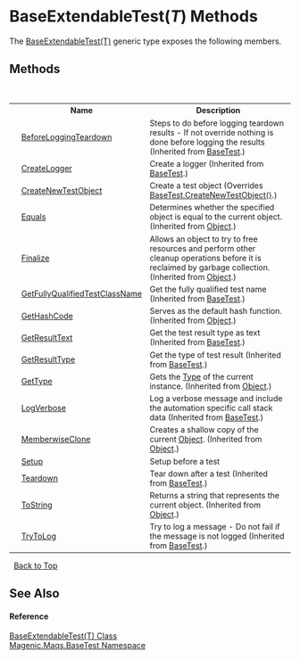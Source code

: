 # BaseExtendableTest(*T*) Methods
 

The <a href="#/MAQS_5/BaseTest_AUTOGENERATED/BaseExtendableTest('T')_Class">BaseExtendableTest(T)</a> generic type exposes the following members.


## Methods
&nbsp;<table><tr><th></th><th>Name</th><th>Description</th></tr><tr><td>![Protected method](media/protmethod.gif "Protected method")</td><td><a href="#/MAQS_5/BaseTest_AUTOGENERATED/BaseTest-BeforeLoggingTeardown_Method">BeforeLoggingTeardown</a></td><td>
Steps to do before logging teardown results - If not override nothing is done before logging the results
 (Inherited from <a href="#/MAQS_5/BaseTest_AUTOGENERATED/BaseTest_Class">BaseTest</a>.)</td></tr><tr><td>![Protected method](media/protmethod.gif "Protected method")</td><td><a href="#/MAQS_5/BaseTest_AUTOGENERATED/BaseTest-CreateLogger_Method">CreateLogger</a></td><td>
Create a logger
 (Inherited from <a href="#/MAQS_5/BaseTest_AUTOGENERATED/BaseTest_Class">BaseTest</a>.)</td></tr><tr><td>![Protected method](media/protmethod.gif "Protected method")</td><td><a href="#/MAQS_5/BaseTest_AUTOGENERATED/BaseExtendableTest('T')-CreateNewTestObject_Method">CreateNewTestObject</a></td><td>
Create a test object
 (Overrides <a href="#/MAQS_5/BaseTest_AUTOGENERATED/BaseTest-CreateNewTestObject_Method">BaseTest.CreateNewTestObject()</a>.)</td></tr><tr><td>![Public method](media/pubmethod.gif "Public method")</td><td><a href="http://msdn2.microsoft.com/en-us/library/bsc2ak47" target="_blank">Equals</a></td><td>
Determines whether the specified object is equal to the current object.
 (Inherited from <a href="http://msdn2.microsoft.com/en-us/library/e5kfa45b" target="_blank">Object</a>.)</td></tr><tr><td>![Protected method](media/protmethod.gif "Protected method")</td><td><a href="http://msdn2.microsoft.com/en-us/library/4k87zsw7" target="_blank">Finalize</a></td><td>
Allows an object to try to free resources and perform other cleanup operations before it is reclaimed by garbage collection.
 (Inherited from <a href="http://msdn2.microsoft.com/en-us/library/e5kfa45b" target="_blank">Object</a>.)</td></tr><tr><td>![Protected method](media/protmethod.gif "Protected method")</td><td><a href="#/MAQS_5/BaseTest_AUTOGENERATED/BaseTest-GetFullyQualifiedTestClassName_Method">GetFullyQualifiedTestClassName</a></td><td>
Get the fully qualified test name
 (Inherited from <a href="#/MAQS_5/BaseTest_AUTOGENERATED/BaseTest_Class">BaseTest</a>.)</td></tr><tr><td>![Public method](media/pubmethod.gif "Public method")</td><td><a href="http://msdn2.microsoft.com/en-us/library/zdee4b3y" target="_blank">GetHashCode</a></td><td>
Serves as the default hash function.
 (Inherited from <a href="http://msdn2.microsoft.com/en-us/library/e5kfa45b" target="_blank">Object</a>.)</td></tr><tr><td>![Protected method](media/protmethod.gif "Protected method")</td><td><a href="#/MAQS_5/BaseTest_AUTOGENERATED/BaseTest-GetResultText_Method">GetResultText</a></td><td>
Get the test result type as text
 (Inherited from <a href="#/MAQS_5/BaseTest_AUTOGENERATED/BaseTest_Class">BaseTest</a>.)</td></tr><tr><td>![Protected method](media/protmethod.gif "Protected method")</td><td><a href="#/MAQS_5/BaseTest_AUTOGENERATED/BaseTest-GetResultType_Method">GetResultType</a></td><td>
Get the type of test result
 (Inherited from <a href="#/MAQS_5/BaseTest_AUTOGENERATED/BaseTest_Class">BaseTest</a>.)</td></tr><tr><td>![Public method](media/pubmethod.gif "Public method")</td><td><a href="http://msdn2.microsoft.com/en-us/library/dfwy45w9" target="_blank">GetType</a></td><td>
Gets the <a href="http://msdn2.microsoft.com/en-us/library/42892f65" target="_blank">Type</a> of the current instance.
 (Inherited from <a href="http://msdn2.microsoft.com/en-us/library/e5kfa45b" target="_blank">Object</a>.)</td></tr><tr><td>![Protected method](media/protmethod.gif "Protected method")</td><td><a href="#/MAQS_5/BaseTest_AUTOGENERATED/BaseTest-LogVerbose_Method">LogVerbose</a></td><td>
Log a verbose message and include the automation specific call stack data
 (Inherited from <a href="#/MAQS_5/BaseTest_AUTOGENERATED/BaseTest_Class">BaseTest</a>.)</td></tr><tr><td>![Protected method](media/protmethod.gif "Protected method")</td><td><a href="http://msdn2.microsoft.com/en-us/library/57ctke0a" target="_blank">MemberwiseClone</a></td><td>
Creates a shallow copy of the current <a href="http://msdn2.microsoft.com/en-us/library/e5kfa45b" target="_blank">Object</a>.
 (Inherited from <a href="http://msdn2.microsoft.com/en-us/library/e5kfa45b" target="_blank">Object</a>.)</td></tr><tr><td>![Public method](media/pubmethod.gif "Public method")</td><td><a href="#/MAQS_5/BaseTest_AUTOGENERATED/BaseExtendableTest('T')-Setup_Method">Setup</a></td><td>
Setup before a test</td></tr><tr><td>![Public method](media/pubmethod.gif "Public method")</td><td><a href="#/MAQS_5/BaseTest_AUTOGENERATED/BaseTest-Teardown_Method">Teardown</a></td><td>
Tear down after a test
 (Inherited from <a href="#/MAQS_5/BaseTest_AUTOGENERATED/BaseTest_Class">BaseTest</a>.)</td></tr><tr><td>![Public method](media/pubmethod.gif "Public method")</td><td><a href="http://msdn2.microsoft.com/en-us/library/7bxwbwt2" target="_blank">ToString</a></td><td>
Returns a string that represents the current object.
 (Inherited from <a href="http://msdn2.microsoft.com/en-us/library/e5kfa45b" target="_blank">Object</a>.)</td></tr><tr><td>![Protected method](media/protmethod.gif "Protected method")</td><td><a href="#/MAQS_5/BaseTest_AUTOGENERATED/BaseTest-TryToLog_Method">TryToLog</a></td><td>
Try to log a message - Do not fail if the message is not logged
 (Inherited from <a href="#/MAQS_5/BaseTest_AUTOGENERATED/BaseTest_Class">BaseTest</a>.)</td></tr></table>&nbsp;
<a href="#baseextendabletest(*t*)-methods">Back to Top</a>

## See Also


#### Reference
<a href="#/MAQS_5/BaseTest_AUTOGENERATED/BaseExtendableTest('T')_Class">BaseExtendableTest(T) Class</a><br /><a href="#/MAQS_5/BaseTest_AUTOGENERATED/Magenic-Maqs-BaseTest_Namespace">Magenic.Maqs.BaseTest Namespace</a><br />